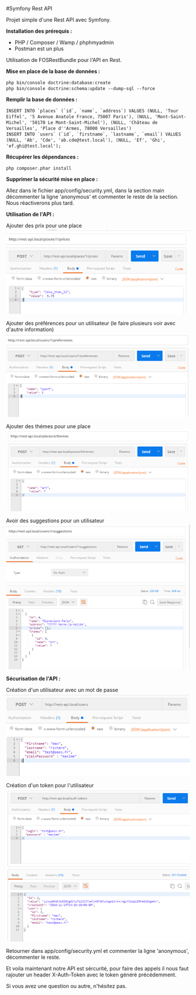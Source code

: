 #Symfony Rest API

Projet simple d'une Rest API avec Symfony.

**Installation des prérequis :**

- PHP / Composer / Wamp / phphmyadmin
- Postman est un plus

Utilisation de FOSRestBundle pour l'API en Rest.

**Mise en place de la base de données :**
```
php bin/console doctrine:database:create
php bin/console doctrine:schema:update --dump-sql --force
```

**Remplir la base de données :** 
```
INSERT INTO `places` (`id`, `name`, `address`) VALUES (NULL, 'Tour Eiffel', '5 Avenue Anatole France, 75007 Paris'), (NULL, 'Mont-Saint-Michel', '50170 Le Mont-Saint-Michel'), (NULL, 'Château de Versailles', 'Place d''Armes, 78000 Versailles')
INSERT INTO `users` (`id`, `firstname`, `lastname`, `email`) VALUES (NULL, 'Ab', 'Cde', 'ab.cde@test.local'), (NULL, 'Ef', 'Ghi', 'ef.ghi@test.local');
```

**Récupérer les dépendances :**

```
php composer.phar install
```

**Supprimer la sécurité mise en place :**

Allez dans le fichier app/config/security.yml, dans la section main décommenter la ligne 'anonymous' et commenter le reste de la section.   
Nous réactiverons plus tard.

**Utilisation de l'API :**

Ajouter des prix pour une place
![Alt text](/assets/addPrice.png?raw=true "Ajouter un prix")

Ajouter des préférences pour un utilisateur (le faire plusieurs voir avec d'autre information)
![Alt text](/assets/addPreference.png?raw=true "Ajouter une préférence")

Ajouter des thémes pour une place
![Alt text](/assets/addThemes.png?raw=true "Ajouter un théme")

Avoir des suggestions pour un utilisateur 
![Alt text](/assets/addSuggestions.png?raw=true "Avoir des suggestions")


**Sécurisation de l'API :**

Création d'un utilisateur avec un mot de passe
![Alt text](/assets/addUsers.png?raw=true "Création utilisateur")

Création d'un token pour l'utilisateur
![Alt text](/assets/addToken.png?raw=true "Création d'un token")

Retourner dans app/config/security.yml et commenter la ligne 'anonymous', décommenter le reste.

Et voila maintenant notre API est sércurité, pour faire des appels il nous faut rajouter un header X-Auth-Token avec le token généré précédemment.

Si vous avez une question ou autre, n'hésitez pas.
